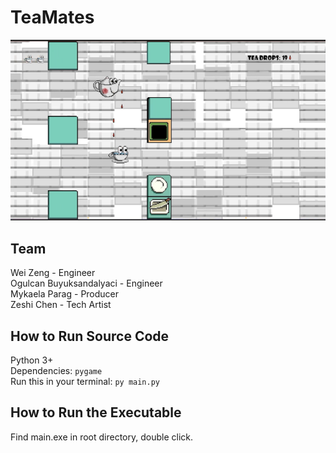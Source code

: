 # TeaMates
![screenshot](image/gameplay_screenshot.png)
## Team 
Wei Zeng - Engineer  
Ogulcan Buyuksandalyaci - Engineer  
Mykaela Parag - Producer  
Zeshi Chen - Tech Artist

## How to Run Source Code
Python 3+  
Dependencies: <code>pygame</code>  
Run this in your terminal: <code>py main.py </code>

## How to Run the Executable
Find main.exe in root directory, double click.